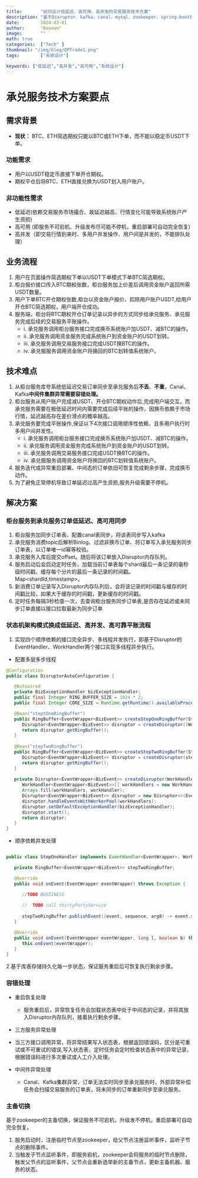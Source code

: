```yaml
---
title:       "如何设计低延迟、高可用、高并发的交易服务技术方案"
description: "基于Disruptor、kafka、canal、mysql、zookeeper、spring-boot技术栈实现低延迟、高并发写、高可用的、交易服务状态机架构模式系统"
date:        2024-03-01
author:      "Devean"
image:       ""
math: true
categories:  ["Tech" ]
thumbnail: "/img/blog/QPTrade1.png"
tags:        ["系统设计"]

keywords: ["低延迟","高并发","高可用","系统设计"]
---
```


# 承兑服务技术方案要点




## 需求背景
+ **现状：** BTC、ETH简选期权只能以BTC或ETH下单，而不能以稳定币USDT下单。

### 功能需求
+ 用户以USDT稳定币直接下单开仓期权。
+ 期权平仓后将BTC、ETH直接兑换为USDT划入用户账户。
### 非功能性需求
 + 低延迟(依赖交易服务市场撮合、故延迟越高、行情变化可能导致系统账户产生资损)
 + 高可用 (即服务不可宕机、升级发布尽可能不停机，重启部署可自动完全恢复)
 + 高并发（即交易行情到来时、多用户并发操作、用户间是并发的，不能排队处理）

## 业务流程
1. 用户在页面操作简选期权下单以USDT下单模式下单BTC简选期权。
2. 柜台报价接口传入BTC期权张数，柜台服务加上价差后调用资金账户返回所需USDT数量。
3. 用户下单BTC开仓期权张数,柜台以资金账户报价、扣除用户账户USDT,给用户开仓BTC简选期权，用户端开仓成功。
4. 服务端，柜台将BTC期权开仓订单记录以异步的方式同步给承兑服务、承兑服务完成后续的交易服务平账操作。
   + i. 承兑服务调用柜台服务接口完成换币系统账户加USDT、减BTC的操作。
   + ii. 承兑服务调用资金服务完成系统账户到资金账户的USDT划转。
   + iii. 承兑服务调用交易服务接口完成USDT换BTC的操作。
   + iv. 承兑服服务调用资金账户将换回的BTC划转值系统账户。
## 技术难点

1. 从柜台服务库夸系统低延迟交易订单同步至承兑服务后**不丢**、**不重**，Canal、Kafka**中间件集群异常需要容错处理。**
2. 柜台服务从用户账户完成减USDT、开仓BTC期权动作后,完成用户端交互。而承兑服务需要在极低延迟时间内需要完成后续平账的操作，因换币依赖于市场行情，延迟越高存在差价滑点的概率越高。
3. 承兑服务要完成平账操作,保证以下4次接口调用顺序性依赖、且多用户执行时多用户间并发性。
    + i. 承兑服务调用柜台服务接口完成换币系统账户加USDT、减BTC的操作。
    + ii. 承兑服务调用资金服务完成系统账户到资金账户的USDT划转。
    + iii. 承兑服务调用交易服务接口完成USDT换BTC的操作。
    + iv. 承兑服服务调用资金账户将换回的BTC划转值系统账户。
4. 服务迭代或异常重启部署、中间态的订单依旧可恢复完成剩余步骤，完成换币动作。
5. 为了避免正常停机导致订单延迟过高产生资损,服务升级需要不停机。

## 解决方案

### 柜台服务到承兑服务订单低延迟、高可用同步
1.  柜台服务加同步订单表、配置canal表同步，将该表同步写入kafka 
2.  承兑服务消费topic后解析Binlog、过滤非换币订单、将订单写入承兑服务同步订单表，以订单唯一id幂等校验。
3.  承兑服务入库后提交offset。随后将该订单放入Disruptor内存队列。
4.  服务启动后会启动定时任务，加载当前订单表每个shard最后一条记录的毫秒级时间戳、缓存每个分片的最后一条记录的时间戳。Map<shardId,timestamp>。
5.  新消费订单记录写入Disruptor内存队列后，会将该记录的时间戳与缓存的时间戳比较，如果大于缓存的时间戳，更新缓存的时间戳。
6.  定时任务每隔3秒检查一次，去查询柜台服务同步订单表,是否存在延迟或未同步订单直接以接口拉取最新为同步订单

### 状态机架构模式换成低延迟、高并发、高可靠平账流程


1. 实现四个顺序依赖的接口完全异步、多线程并发执行，即基于Disruptor的EventHandler、WorkHandler两个接口实现多线程异步执行。
+ 配置多层多步线程
```java
@Configuration
public class DisruptorAutoConfiguration {

   @Autowired
   private BizExceptionHandler bizExceptionHandler;
   public final Integer RING_BUFFER_SIZE = 1024 * 2;
   public final Integer CORE_SIZE = Runtime.getRuntime().availableProcessors();

   @Bean("steptOneRingBuffer")
   public RingBuffer<EventWrapper<BizEvent>> createStepOneRingBuffer(StepOneHandler stepOneHandler) {
      Disruptor<EventWrapper<BizEvent>> disruptor = createDisruptor((WorkHandler<EventWrapper<BizEvent>>) stepOneHandler, "stepOneHandler");
      return disruptor.getRingBuffer();
   }
   
   @Bean("stepTwoRingBuffer")
   public RingBuffer<EventWrapper<BizEvent>> createStepTwoRingBuffer(StepTwoHandler stepTwoHandler) {
      Disruptor<EventWrapper<BizEvent>> disruptor = createDisruptor(stepTwoHandler, "stepTwoHandler");
      return disruptor.getRingBuffer();
   }
   
   private Disruptor<EventWrapper<BizEvent>> createDisruptor(WorkHandler<EventWrapper<BizEvent>> workHandler, String workPrefix) {
      WorkHandler<EventWrapper<BizEvent>>[] workHandlers = new WorkHandler[CORE_SIZE];
      Arrays.fill(workHandlers, workHandler);
      Disruptor<EventWrapper<BizEvent>> disruptor = new Disruptor<>(EventWrapper::new, RING_BUFFER_SIZE, new DefaultThreadFactory(workPrefix), ProducerType.MULTI, new BlockingWaitStrategy());
      disruptor.handleEventsWithWorkerPool(workHandlers);
      disruptor.setDefaultExceptionHandler(bizExceptionHandler);
      disruptor.start();
      return disruptor;
   }
}

```
+ 顺序依赖并发处理
```java

public class StepOneHandler implements EventHandler<EventWrapper>, WorkHandler<EventWrapper> {

   private RingBuffer<EventWrapper<BizEvent>> stepTwoRingBuffer;

   @Override
   public void onEvent(EventWrapper eventWrapper) throws Exception {

      //TODO BUSSINESS
       
      //  TODO call thirtyPartyService
      
      stepTwoRingBuffer.publishEvent((event, sequence, arg0) -> event.setEvent(arg0), eventWrapper.getEvent());
   }

   @Override
   public void onEvent(EventWrapper eventWrapper, long l, boolean b) throws Exception {
      this.onEvent(eventWrapper);
   }
}
```

2.基于库表存储持久化每一步状态，保证服务重启后可恢复执行剩余步骤。



### 容错处理

+ 重启恢复处理
   
  + 服务重启后，异常恢复任务会加载状态表中处于中间态的记录，并将其放入Disruptor内存队列，接着执行剩余步骤。

+  三方服务异常处理

  + 当三方接口调用异常，将异常结果写入状态表，根据返回错误码，区分是可重试或不可重试的错误,写入状态表，定时任务会定时检查状态表中的异常记录，根据错误码进行多次重试或人工介入处理。

+ 中间件异常处理
   + Canal、Kafka集群异常，订单无法实时同步至承兑服务时，外部异常补偿任务会扫描交易服务的订单表，将未同步的订单重新同步至承兑服务。


### 主备切换

   基于zookeeper的主备切换，保证服务不可宕机，升级发不停机，重启部署可自动完全恢复。
1. 服务启动时，注册临时节点至zookeeper，给父节点注册监听事件，监听子节点的删除事件。
2. 当触发子节点监听事件，即服务宕机，zookeeper会将服务的临时节点删除，触发父节点的监听事件，父节点会重新选举新的主备节点，更新主备机器、服务的状态。






